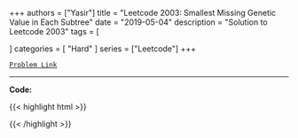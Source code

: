 
+++
authors = ["Yasir"]
title = "Leetcode 2003: Smallest Missing Genetic Value in Each Subtree"
date = "2019-05-04"
description = "Solution to Leetcode 2003"
tags = [
    
]
categories = [
    "Hard"
]
series = ["Leetcode"]
+++



[`Problem Link`](https://leetcode.com/problems/smallest-missing-genetic-value-in-each-subtree/description/)

---

**Code:**

{{< highlight html >}}

{{< /highlight >}}

